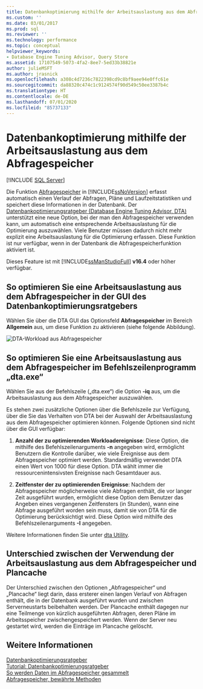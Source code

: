 ```yaml
---
title: Datenbankoptimierung mithilfe der Arbeitsauslastung aus dem Abfragespeicher | Microsoft-Dokumentation
ms.custom: ''
ms.date: 03/01/2017
ms.prod: sql
ms.reviewer: ''
ms.technology: performance
ms.topic: conceptual
helpviewer_keywords:
- Database Engine Tuning Advisor, Query Store
ms.assetid: 17107549-5073-4fa2-8ee7-5ed33b38821e
author: julieMSFT
ms.author: jrasnick
ms.openlocfilehash: a308c4d7236c7822398cd9c8bf9aee94e0ffc61e
ms.sourcegitcommit: da88320c474c1c9124574f90d549c50ee3387b4c
ms.translationtype: HT
ms.contentlocale: de-DE
ms.lasthandoff: 07/01/2020
ms.locfileid: "85737133"
---
```

# <a name="tuning-database-using-workload-from-query-store"></a>Datenbankoptimierung mithilfe der Arbeitsauslastung aus dem Abfragespeicher
 [!INCLUDE [SQL Server](../../includes/applies-to-version/sqlserver.md)]


Die Funktion [Abfragespeicher](../../relational-databases/performance/how-query-store-collects-data.md) in [!INCLUDE[ssNoVersion](../../includes/ssnoversion-md.md)] erfasst automatisch einen Verlauf der Abfragen, Pläne und Laufzeitstatistiken und speichert diese Informationen in der Datenbank. Der [Datenbankoptimierungsratgeber (Database Engine Tuning Advisor, DTA)](../../relational-databases/performance/database-engine-tuning-advisor.md) unterstützt eine neue Option, bei der man den Abfragespeicher verwenden kann, um automatisch eine entsprechende Arbeitsauslastung für die Optimierung auszuwählen. Viele Benutzer müssen dadurch nicht mehr explizit eine Arbeitsauslastung für die Optimierung erfassen. Diese Funktion ist nur verfügbar, wenn in der Datenbank die Abfragespeicherfunktion aktiviert ist. 
  
Dieses Feature ist mit [!INCLUDE[ssManStudioFull](../../includes/ssmanstudiofull-md.md)] **v16.4** oder höher verfügbar. 
  
## <a name="how-to-tune-a-workload-from-query-store-in-database-engine-tuning-advisor-gui"></a>So optimieren Sie eine Arbeitsauslastung aus dem Abfragespeicher in der GUI des Datenbankoptimierungsratgebers
Wählen Sie über die DTA GUI das Optionsfeld **Abfragespeicher** im Bereich **Allgemein** aus, um diese Funktion zu aktivieren (siehe folgende Abbildung).

![DTA-Workload aus Abfragespeicher](../../relational-databases/performance/media/dta-workload-from-query-store.gif)
 
## <a name="how-to-tune-a-workload-from-query-store-in-dtaexe-command-line-utility"></a>So optimieren Sie eine Arbeitsauslastung aus dem Abfragespeicher im Befehlszeilenprogramm „dta.exe“
Wählen Sie aus der Befehlszeile („dta.exe“) die Option **-iq** aus, um die Arbeitsauslastung aus dem Abfragespeicher auszuwählen. 

Es stehen zwei zusätzliche Optionen über die Befehlszeile zur Verfügung, über die Sie das Verhalten von DTA bei der Auswahl der Arbeitsauslastung aus dem Abfragespeicher optimieren können. Folgende Optionen sind nicht über die GUI verfügbar:
  1. **Anzahl der zu optimierenden Workloadereignisse**: Diese Option, die mithilfe des Befehlszeilenarguments **-n** angegeben wird, ermöglicht Benutzern die Kontrolle darüber, wie viele Ereignisse aus dem Abfragespeicher optimiert werden. Standardmäßig verwendet DTA einen Wert von 1000 für diese Option. DTA wählt immer die ressourcenintensivsten Ereignisse nach Gesamtdauer aus. 
  
  2. **Zeitfenster der zu optimierenden Ereignisse**: Nachdem der Abfragespeicher möglicherweise viele Abfragen enthält, die vor langer Zeit ausgeführt wurden, ermöglicht diese Option dem Benutzer das Angeben eines vergangenen Zeitfensters (in Stunden), wann eine Abfrage ausgeführt worden sein muss, damit sie von DTA für die Optimierung berücksichtigt wird. Diese Option wird mithilfe des Befehlszeilenarguments **-I** angegeben. 

Weitere Informationen finden Sie unter [dta Utility](../../tools/dta/dta-utility.md).

## <a name="difference-between-using-workload-from-query-store-and-plan-cache"></a>Unterschied zwischen der Verwendung der Arbeitsauslastung aus dem Abfragespeicher und Plancache 
Der Unterschied zwischen den Optionen „Abfragespeicher“ und „Plancache“ liegt darin, dass ersterer einen langen Verlauf von Abfragen enthält, die in der Datenbank ausgeführt wurden und zwischen Serverneustarts beibehalten werden. Der Plancache enthält dagegen nur eine Teilmenge von kürzlich ausgeführten Abfragen, deren Pläne im Arbeitsspeicher zwischengespeichert werden. Wenn der Server neu gestartet wird, werden die Einträge im Plancache gelöscht.

## <a name="see-also"></a>Weitere Informationen  
[Datenbankoptimierungsratgeber](../../relational-databases/performance/database-engine-tuning-advisor.md)     
[Tutorial: Datenbankoptimierungsratgeber](../../tools/dta/tutorial-database-engine-tuning-advisor.md)        
[So werden Daten im Abfragespeicher gesammelt](../../relational-databases/performance/how-query-store-collects-data.md)     
[Abfragespeicher, bewährte Methoden](../../relational-databases/performance/best-practice-with-the-query-store.md)
